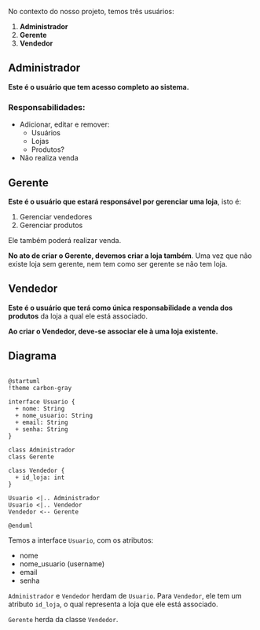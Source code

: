 No contexto do nosso projeto, temos três usuários:

1. **Administrador**
2. **Gerente**
3. **Vendedor**

## Administrador

**Este é o usuário que tem acesso completo ao sistema.**

### Responsabilidades:

- Adicionar, editar e remover:
	- Usuários
	- Lojas
	- Produtos?
- Não realiza venda

## Gerente

**Este é o usuário que estará responsável por gerenciar uma loja**, isto é: 

1. Gerenciar vendedores
2. Gerenciar produtos

Ele também poderá realizar venda.

**No ato de criar o Gerente, devemos criar a loja também**. Uma vez que não existe loja sem gerente, nem tem como ser gerente se não tem loja.

## Vendedor

**Este é o usuário que terá como única responsabilidade a venda dos produtos** da loja a qual ele está associado.

**Ao criar o Vendedor, deve-se associar ele à uma loja existente.**

## Diagrama

```plantuml

@startuml
!theme carbon-gray

interface Usuario {
  + nome: String
  + nome_usuario: String
  + email: String
  + senha: String
}

class Administrador
class Gerente

class Vendedor {
  + id_loja: int
}

Usuario <|.. Administrador
Usuario <|.. Vendedor
Vendedor <-- Gerente

@enduml

```


Temos a interface `Usuario`, com os atributos:

- nome
- nome_usuario (username)
- email
- senha

`Administrador` e `Vendedor` herdam de `Usuario`. Para `Vendedor`, ele tem um atributo `id_loja`, o qual representa a loja que ele está associado.

`Gerente` herda da classe `Vendedor`.

